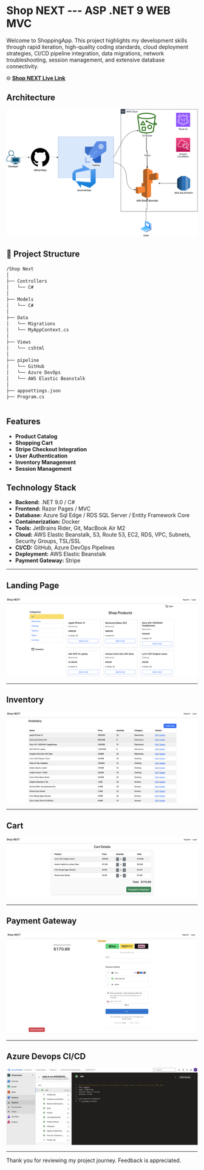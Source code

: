 # Shop NEXT  --- ASP .NET 9 WEB MVC

Welcome to ShoppingApp. This project highlights my development skills through rapid iteration, high-quality coding standards, cloud deployment strategies, CI/CD pipeline integration, data migrations, network troubleshooting, session management, and extensive database connectivity.




🌐 **[Shop NEXT Live Link](http://www.shopnext.name)**





## Architecture

![UI](ShoppingApp/wwwroot/systemdesign.png)


## 📁 Project Structure
````
/Shop Next
│
├── Controllers
│   └── C#    
│
├── Models
│   └── C#                  
│   
├── Data
│   └── Migrations                 
│   └── MyAppContext.cs  
│         
├── Views
│   └── cshtml        
│
├── pipeline
│   └── GitHub
│   └── Azure DevOps
│   └── AWS Elastic Beanstalk
│
├── appsettings.json               
├── Program.cs                    


````

## Features

- **Product Catalog** 
- **Shopping Cart** 
- **Stripe Checkout Integration** 
- **User Authentication**
- **Inventory Management**
- **Session Management**


## Technology Stack

- **Backend:** .NET 9.0 / C#
- **Frontend:** Razor Pages / MVC
- **Database:** Azure Sql Edge / RDS SQL Server / Entity Framework Core
- **Containerization:** Docker
- **Tools:** JetBrains Rider, Git, MacBook Air M2
- **Cloud:** AWS Elastic Beanstalk, S3, Route 53, EC2, RDS, VPC, Subnets, Security Groups, TSL/SSL
- **CI/CD:** GitHub, Azure DevOps Pipelines
- **Deployment:** AWS Elastic Beanstalk
- **Payment Gateway:** Stripe

---

## Landing Page

![UI](ShoppingApp/wwwroot/readmeimg/Shoplanding.png)

---

## Inventory

![UI](ShoppingApp/wwwroot/readmeimg/inventory.png)

---

## Cart

![UI](ShoppingApp/wwwroot/readmeimg/Cart.png)

---

## Payment Gateway

![UI](ShoppingApp/wwwroot/readmeimg/checkout.png)

---

## Azure Devops CI/CD

![UI](ShoppingApp/wwwroot/readmeimg/Azurepipline.png)

---

Thank you for reviewing my project journey. Feedback is appreciated.
